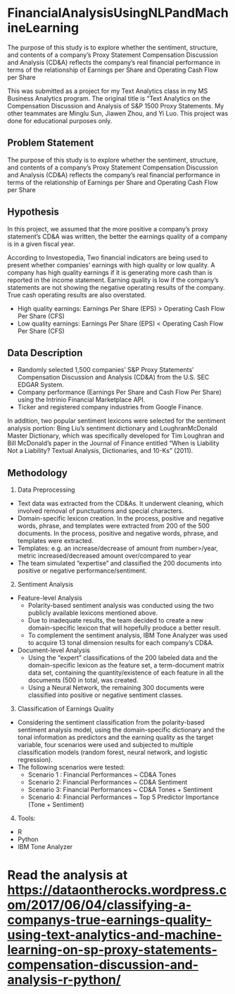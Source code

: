 # FinancialAnalysisUsingNLPandMachineLearning
The purpose of this study is to explore whether the sentiment, structure, and contents of a company’s Proxy Statement Compensation Discussion and Analysis (CD&amp;A) reflects the company’s real financial performance in terms of the relationship of Earnings per Share and Operating Cash Flow per Share

This was submitted as a project for my Text Analytics class in my MS Business Analytics program. The original title is “Text Analytics on the Compensation Discussion and Analysis of S&P 1500 Proxy Statements. My other teammates are Minglu Sun, Jiawen Zhou, and Yi Luo. This project was done for educational purposes only. 

## Problem Statement
The purpose of this study is to explore whether the sentiment, structure, and contents of a company’s Proxy Statement Compensation Discussion and Analysis (CD&A) reflects the company’s real financial performance in terms of the relationship of Earnings per Share and Operating Cash Flow per Share

## Hypothesis
In this project, we assumed that the more positive a company’s proxy statement’s CD&A was written, the better the earnings quality of a company is in a given fiscal year.

According to Investopedia, Two financial indicators are being used to present whether companies’ earnings with high quality or low quality. A company has high quality earnings if it is generating more cash than is reported in the income statement. Earning quality is low if the company’s statements are not showing the negative operating results of the company. True cash operating results are also overstated.

- High quality earnings: Earnings Per Share (EPS) > Operating Cash Flow Per Share (CFS)
- Low quality earnings: Earnings Per Share (EPS) < Operating Cash Flow Per Share (CFS)

## Data Description
- Randomly selected 1,500 companies’ S&P Proxy Statements’ Compensation Discussion and Analysis (CD&A) from the U.S.  SEC EDGAR System.
- Company performance (Earnings Per Share and Cash Flow Per Share) using the Intrinio Financial Marketplace API.
- Ticker and registered company industries from Google Finance.

In addition, two popular sentiment lexicons were selected for the sentiment analysis portion: Bing Liu’s sentiment dictionary and LoughranMcDonald Master Dictionary, which was specifically developed for Tim Loughran and Bill McDonald’s paper in the Journal of Finance entitled “When is Liability Not a Liability? Textual Analysis, Dictionaries, and 10-Ks” (2011).

## Methodology
1. Data Preprocessing
  - Text data was extracted from the CD&As. It underwent cleaning, which involved removal of punctuations and special characters.
  - Domain-specific lexicon creation. In the process, positive and negative words, phrase, and templates were extracted from 200 of the 500 documents. In the process, positive and negative words, phrase, and templates were extracted.
  - Templates: e.g. an increase/decrease of amount from number>/year, metric increased/decreased amount over/compared to year
  - The team simulated “expertise” and classified the 200 documents into positive or negative performance/sentiment.
2. Sentiment Analysis
  - Feature-level Analysis
    - Polarity-based sentiment analysis was conducted using the two publicly available lexicons mentioned above.
    - Due to inadequate results, the team decided to create a new domain-specific lexicon that will hopefully produce a better result.
    - To complement the sentiment analysis, IBM Tone Analyzer was used to acquire 13 tonal dimension results for each company’s CD&A.
  - Document-level Analysis
    - Using the “expert” classifications of the 200 labeled data and the domain-specific lexicon as the feature set, a term-document matrix data set, containing the quantity/existence of each feature in all the documents (500 in total, was created.
    - Using a Neural Network, the remaining 300 documents were classified into positive or negative sentiment classes.
3. Classification of Earnings Quality
  - Considering the sentiment classification from the polarity-based sentiment analysis model, using the domain-specific dictionary and the tonal information as predictors and the earning quality as the target variable, four scenarios were used and subjected to multiple classification models (random forest, neural network, and logistic regression).
  - The following scenarios were tested:
    - Scenario 1 : Financial Performances ~ CD&A Tones
    - Scenario 2: Financial Performances ~ CD&A Sentiment
    - Scenario 3: Financial Performances ~ CD&A Tones + Sentiment
    - Scenario 4: Financial Performances ~ Top 5 Predictor Importance (Tone + Sentiment)
4. Tools:
  - R
  - Python
  - IBM Tone Analyzer
  
  
# Read the analysis at https://dataontherocks.wordpress.com/2017/06/04/classifying-a-companys-true-earnings-quality-using-text-analytics-and-machine-learning-on-sp-proxy-statements-compensation-discussion-and-analysis-r-python/
